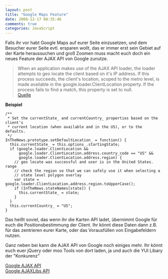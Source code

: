 ```yaml
---
layout: post
title: "Google Maps Feature"
date: 2008-12-17 08:35:46
comments: true
categories: JavaScript
---
```


<p>Falls ihr vor habt Google Maps auf eurer Seite einzusetzen, und dem Besucher eurer Seite evtl. ersparen wollt, das er immer erst sein Gebiet auf der Karte heraussuchen und groß Zoomen muss macht euch doch ein neues Feature der <span class="caps">AJAX API</span> von Google zunutze.</p>

<blockquote>When an application makes use of the <span class="caps">AJAX API</span> loader, the loader attempts to geo locate the client based on it's IP address. If this process succeeds, the client's location, scoped to the metro level, is made available in the google.loader.ClientLocation property. If the process fails to find a match, this property is set to null.<br />
<a href="http://code.google.com/intl/de/apis/ajax/documentation/#ClientLocation">Quelle</a>
</blockquote>

<p><strong>Beispiel</strong></p>
<pre><code>/**
 * Set the currentState_ and currentCountry_ properties based on the client's
 * current location (when available and in the US), or to the defaults.
 */
InTheNews.prototype.setDefaultLocation_ = function() {
  this.currentState_ = this.options_.startingState;
  if (google.loader.ClientLocation &amp;&amp;
      google.loader.ClientLocation.address.country_code == "US" &amp;&amp;
      google.loader.ClientLocation.address.region) {
    // geo locate was successful and user is in the United States. range
    // check the region so that we can safely use it when selecting a
    // state level polygon overlay
    var state = google.loader.ClientLocation.address.region.toUpperCase();
    if (InTheNews.stateNames[state]) {
      this.currentState_ = state;
    }
  }
  this.currentCountry_ = "US";
}</code></pre>

<p>Das heißt soviel, das wenn ihr die Karten API ladet, übernimmt Google für euch die Positionsbestimmung der Client. Ihr könnt diese Daten dann z.B. für das zentrieren eurer Karte, oder das Vorausfüllen von Eingabefeldern nutzen.</p>

<p>Ganz neben bei kann die AJAX API von Google noch einiges mehr. Ihr könnt euch euer jQuery oder moo Tools von dort laden, ja und auch die YUI Libary der "Konkurenz"</p>

<p><a href="http://code.google.com/intl/de/apis/ajax/documentation/">Google AJAX API</a><br />
<a href="http://code.google.com/intl/de/apis/ajaxlibs/documentation/">Google AJAXLibs API</a></p>
